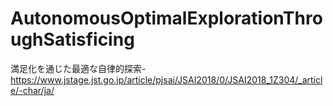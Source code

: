 # AutonomousOptimalExplorationThroughSatisficing
満足化を通じた最適な自律的探索-https://www.jstage.jst.go.jp/article/pjsai/JSAI2018/0/JSAI2018_1Z304/_article/-char/ja/

